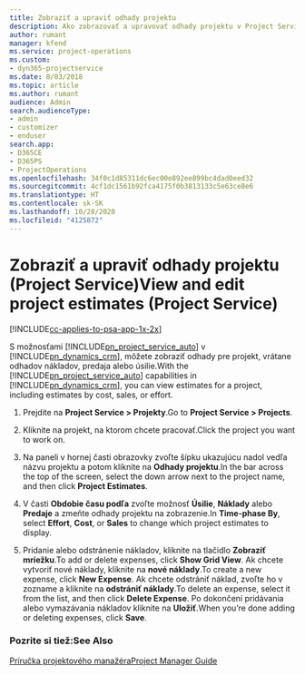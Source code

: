 ```yaml
---
title: Zobraziť a upraviť odhady projektu
description: Ako zobrazovať a upravovať odhady projektu v Project Service
author: rumant
manager: kfend
ms.service: project-operations
ms.custom:
- dyn365-projectservice
ms.date: 8/03/2018
ms.topic: article
ms.author: rumant
audience: Admin
search.audienceType:
- admin
- customizer
- enduser
search.app:
- D365CE
- D365PS
- ProjectOperations
ms.openlocfilehash: 34f0c1d85311dc6ec00e892ee899bc4dad0eed32
ms.sourcegitcommit: 4cf1dc1561b92fca4175f0b3813133c5e63ce8e6
ms.translationtype: HT
ms.contentlocale: sk-SK
ms.lasthandoff: 10/28/2020
ms.locfileid: "4125872"
---
```

# <a name="view-and-edit-project-estimates-project-service"></a><span data-ttu-id="0a066-103">Zobraziť a upraviť odhady projektu (Project Service)</span><span class="sxs-lookup"><span data-stu-id="0a066-103">View and edit project estimates (Project Service)</span></span>

[!INCLUDE[cc-applies-to-psa-app-1x-2x](../includes/cc-applies-to-psa-app-1x-2x.md)]

<span data-ttu-id="0a066-104">S možnosťami [!INCLUDE[pn_project_service_auto](../includes/pn-project-service-auto.md)] v [!INCLUDE[pn_dynamics_crm](../includes/pn-dynamics-crm.md)], môžete zobraziť odhady pre projekt, vrátane odhadov nákladov, predaja alebo úsilie.</span><span class="sxs-lookup"><span data-stu-id="0a066-104">With the [!INCLUDE[pn_project_service_auto](../includes/pn-project-service-auto.md)] capabilities in [!INCLUDE[pn_dynamics_crm](../includes/pn-dynamics-crm.md)], you can view estimates for a project, including estimates by cost, sales, or effort.</span></span>  
  
1.  <span data-ttu-id="0a066-105">Prejdite na **Project Service > Projekty**.</span><span class="sxs-lookup"><span data-stu-id="0a066-105">Go to **Project Service > Projects**.</span></span>  
  
2.  <span data-ttu-id="0a066-106">Kliknite na projekt, na ktorom chcete pracovať.</span><span class="sxs-lookup"><span data-stu-id="0a066-106">Click the project you want to work on.</span></span>  
  
3.  <span data-ttu-id="0a066-107">Na paneli v hornej časti obrazovky zvoľte šípku ukazujúcu nadol vedľa názvu projektu a potom kliknite na **Odhady projektu**.</span><span class="sxs-lookup"><span data-stu-id="0a066-107">In the bar across the top of the screen, select the down arrow next to the project name, and then click **Project Estimates**.</span></span>  
  
4.  <span data-ttu-id="0a066-108">V časti **Obdobie času podľa** zvoľte možnosť **Úsilie**, **Náklady** alebo **Predaje** a zmeňte odhady projektu na zobrazenie.</span><span class="sxs-lookup"><span data-stu-id="0a066-108">In **Time-phase By**, select **Effort**, **Cost**, or **Sales** to change which project estimates to display.</span></span>  
  
5.  <span data-ttu-id="0a066-109">Pridanie alebo odstránenie nákladov, kliknite na tlačidlo **Zobraziť mriežku**.</span><span class="sxs-lookup"><span data-stu-id="0a066-109">To add or delete expenses, click **Show Grid View**.</span></span> <span data-ttu-id="0a066-110">Ak chcete vytvoriť nové náklady, kliknite na **nové náklady**.</span><span class="sxs-lookup"><span data-stu-id="0a066-110">To create a new expense, click **New Expense**.</span></span> <span data-ttu-id="0a066-111">Ak chcete odstrániť náklad, zvoľte ho v zozname a kliknite na **odstrániť náklady**.</span><span class="sxs-lookup"><span data-stu-id="0a066-111">To delete an expense, select it from the list, and then click **Delete Expense**.</span></span> <span data-ttu-id="0a066-112">Po dokončení pridávania alebo vymazávania nákladov kliknite na **Uložiť**.</span><span class="sxs-lookup"><span data-stu-id="0a066-112">When you’re done adding or deleting expenses, click **Save**.</span></span>  
  
### <a name="see-also"></a><span data-ttu-id="0a066-113">Pozrite si tiež:</span><span class="sxs-lookup"><span data-stu-id="0a066-113">See Also</span></span>  
 [<span data-ttu-id="0a066-114">Príručka projektového manažéra</span><span class="sxs-lookup"><span data-stu-id="0a066-114">Project Manager Guide</span></span>](../psa/project-manager-guide.md)
